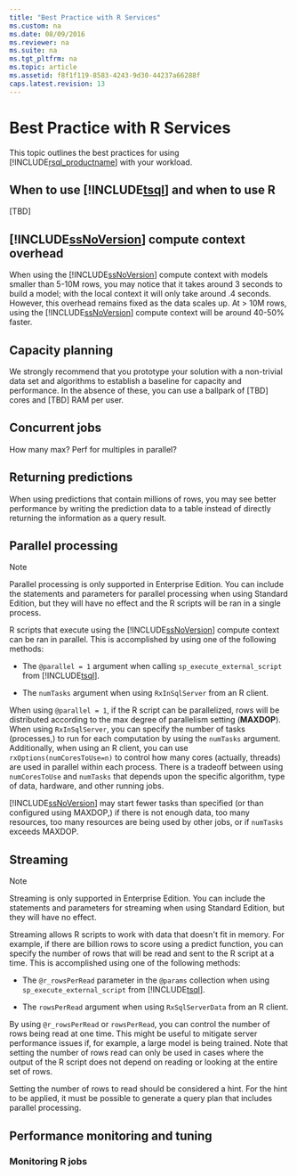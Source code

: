 ```yaml
---
title: "Best Practice with R Services"
ms.custom: na
ms.date: 08/09/2016
ms.reviewer: na
ms.suite: na
ms.tgt_pltfrm: na
ms.topic: article
ms.assetid: f8f1f119-8583-4243-9d30-44237a66288f
caps.latest.revision: 13
---
```

# Best Practice with R Services
This topic outlines the best practices for using [!INCLUDE[rsql_productname](../../Topics/TopicNameContainA/tokens/rsql_productname_md.md)] with your workload.  
  
## When to use [!INCLUDE[tsql](../../Topics/TopicNameContainA/tokens/tsql_md.md)] and when to use R  
 [TBD]  
  
## [!INCLUDE[ssNoVersion](../../Topics/TopicNameContainA/tokens/ssNoVersion_md.md)] compute context overhead  
 When using the [!INCLUDE[ssNoVersion](../../Topics/TopicNameContainA/tokens/ssNoVersion_md.md)] compute context with models smaller than 5-10M rows, you may notice that it takes around 3 seconds to build a model; with the local context it will only take around .4 seconds. However, this overhead remains fixed as the data scales up. At > 10M rows, using the [!INCLUDE[ssNoVersion](../../Topics/TopicNameContainA/tokens/ssNoVersion_md.md)] compute context will be around 40-50% faster.  
  
## Capacity planning  
 We strongly recommend that you prototype your solution with a non-trivial data set and algorithms to establish a baseline for capacity and performance. In the absence of these, you can use a ballpark of [TBD] cores and [TBD] RAM per user.  
  
## Concurrent jobs  
 How many max? Perf for multiples in parallel?  
  
## Returning predictions  
 When using predictions that contain millions of rows, you may see better performance by writing the prediction data to a table instead of directly returning the information as a query result.  
  
## Parallel processing  
  
> [!NOTE]  
>  Parallel processing  is only supported in Enterprise Edition. You can include the statements and parameters for parallel processing when using Standard Edition, but they will have no effect and the R scripts will be ran in a single process.  
  
 R scripts that execute using the [!INCLUDE[ssNoVersion](../../Topics/TopicNameContainA/tokens/ssNoVersion_md.md)] compute context can be ran in parallel. This is accomplished by using one of the following methods:  
  
-   The `@parallel = 1` argument when calling `sp_execute_external_script` from [!INCLUDE[tsql](../../Topics/TopicNameContainA/tokens/tsql_md.md)].  
  
-   The  `numTasks` argument when using `RxInSqlServer` from an R client.  
  
 When using `@parallel = 1`,  if the R script can be parallelized, rows will be distributed according to the max degree of parallelism  setting (**MAXDOP**). When using `RxInSqlServer`, you can specify the number of tasks (processes,) to run for each computation by using the `numTasks` argument. Additionally, when using an R client, you can use `rxOptions(numCoresToUse=n)` to control how many cores (actually, threads) are used in parallel within each process. There is a tradeoff between using `numCoresToUse` and `numTasks` that depends upon the specific algorithm, type of data, hardware, and other running jobs.  
  
 [!INCLUDE[ssNoVersion](../../Topics/TopicNameContainA/tokens/ssNoVersion_md.md)] may start fewer tasks than specified (or than configured using MAXDOP,) if there is not enough data, too many resources, too many resources are being used by other jobs, or if `numTasks` exceeds MAXDOP.  
  
## Streaming  
  
> [!NOTE]  
>  Streaming  is only supported in Enterprise Edition. You can include the statements and parameters for streaming when using Standard Edition, but they will have no effect.  
  
 Streaming allows R scripts to work with data that doesn't fit in memory. For example, if there are billion rows to score using a predict function, you can specify the number of rows that will be read and sent to the R script at a time. This is accomplished using one of the following methods:  
  
-   The `@r_rowsPerRead` parameter in the `@params` collection when using `sp_execute_external_script` from [!INCLUDE[tsql](../../Topics/TopicNameContainA/tokens/tsql_md.md)].  
  
-   The `rowsPerRead` argument when using `RxSqlServerData` from an R client.  
  
 By using `@r_rowsPerRead` or `rowsPerRead`, you can control the number of rows being read at one time. This might be useful to mitigate server performance issues if, for example, a large model is being trained. Note that setting the number of rows read can only be used in cases where the output of the R script does not depend on reading or looking at the entire set of rows.  
  
 Setting the number of rows to read should be considered a hint. For the hint to be applied, it must be possible to generate a query plan that includes parallel processing.  
  
## Performance monitoring and tuning  
  
### Monitoring R jobs